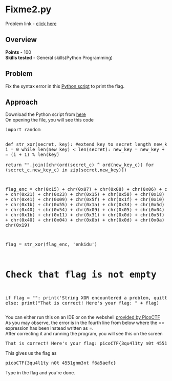 <h1>Fixme2.py</h1>
Problem link - <a href="https://play.picoctf.org/practice/challenge/241">click here</a>
<h2>Overview</h2>
<b>Points</b> - 100<br>
<b>Skills tested</b> - General skills(Python Programming)
<h2>Problem</h2>
Fix the syntax error in this <a href="https://artifacts.picoctf.net/c/67/fixme2.py">Python script</a> to print the flag.
<h2>Approach</h2>
Download the Python script from <a href="https://artifacts.picoctf.net/c/67/fixme2.py">here</a><br>
On opening the file, you will see this code
<pre>import random



def str_xor(secret, key):
    #extend key to secret length
    new_key = key
    i = 0
    while len(new_key) < len(secret):
        new_key = new_key + key[i]
        i = (i + 1) % len(key)        
    return "".join([chr(ord(secret_c) ^ ord(new_key_c)) for (secret_c,new_key_c) in zip(secret,new_key)])


flag_enc = chr(0x15) + chr(0x07) + chr(0x08) + chr(0x06) + chr(0x27) + chr(0x21) + chr(0x23) + chr(0x15) + chr(0x58) + chr(0x18) + chr(0x11) + chr(0x41) + chr(0x09) + chr(0x5f) + chr(0x1f) + chr(0x10) + chr(0x3b) + chr(0x1b) + chr(0x55) + chr(0x1a) + chr(0x34) + chr(0x5d) + chr(0x51) + chr(0x40) + chr(0x54) + chr(0x09) + chr(0x05) + chr(0x04) + chr(0x57) + chr(0x1b) + chr(0x11) + chr(0x31) + chr(0x0d) + chr(0x5f) + chr(0x05) + chr(0x40) + chr(0x04) + chr(0x0b) + chr(0x0d) + chr(0x0a) + chr(0x19)

  
flag = str_xor(flag_enc, 'enkidu')

# Check that flag is not empty
if flag = "":
  print('String XOR encountered a problem, quitting.')
else:
  print("That is correct! Here's your flag: " + flag)
</pre>
You can either run this on an IDE or on the webshell <a href="https://webshell.picoctf.org/">provided by PicoCTF</a><br>
As you may observe, the error is in the fourth line from below where the <i>==</i> expression has been instead written as <i>=</i>.<br>
After correcting it and running the program, you will see this on the screen
<pre>That is correct! Here's your flag: picoCTF{3qu4l1ty_n0t_4551gnm3nt_f6a5aefc}</pre>
This gives us the flag as
<pre>picoCTF{3qu4l1ty_n0t_4551gnm3nt_f6a5aefc}</pre>
Type in the flag and you're done.
